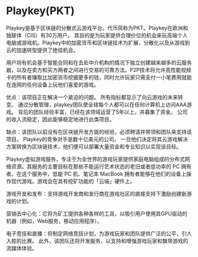 # Playkey(PKT)

Playkey是基于区块链的分散式云游戏平台。代币简称为PKT。Playkey在欧洲和独联体（CIS）有30万用户。 其目的是为玩家提供合理价位的机会来玩高端个人电脑或游戏机。Playkey中的加密货币和区块链技术为扩展，分散化以及从游戏到云的加速转型提供了绝佳机会。

用户将有机会基于智能合同和在去处中介机构的情况下独立创建越来越多的云服务器，以及在卖方和买方两者之间进行交易的可靠方法。P2P技术将允许高性能视频卡的所有者赚取比加密货币挖掘更多的钱，同时允许玩家只需支付一小笔费用就能在连网的任何设备上玩他们喜爱的游戏。

优点：该项目正在解决一个紧迫的问题。 所有指标都显示了向云游戏的未来转变。 通过分散管理，playkey团队使全球每个人都可以在任何计算机上访问AAA游戏。
背后的团队经验丰富，已经在该领域运营了5年以上，并募集了资金。 公司的收入流稳定，因此能够稳定地进行此类项目。

缺点：该团队以前没有在区块链开发方面的经验，必须聘请并带领和团队来支持该项目。
Playkey的竞争对手是数十亿美元的公司。 一旦他们决定将其云游戏解决方案转换为区块链技术，他们便可以部署大量资金和专业知识以实现该目标。

Playkey虚拟游戏服务，专注于为全世界的游戏玩家提供家庭电脑组成的分布式网络资源。其服务的主要目标在那些不能运行艺术状态的老旧或者低功率的 PC 拥有者。在这个服务中，低能 PC 机、笔记本 MacBook 拥有者能够在他们的设备上操作现代游戏。游戏会在具有挖矿功能的「云端」硬件上。

游戏开发和发布：支持游戏开发商和发行商在游戏社区的直接支持下激励创建新游戏的计划。

营销去中心化：它将为矿工提供各种各样的工具，以吸引用户使用其GPU驱动的机器（例如，Web服务，移动应用程序）。

电子竞技和直播：将制定网络竞技计划，为游戏玩家和团队提供广泛的公平，引人入胜的比赛。 此外，该团队还将开发服务，以支持和增强游戏玩家和飘带游戏的流媒体体验。
